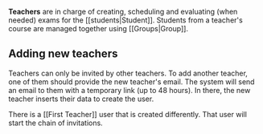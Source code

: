 **Teachers** are in charge of creating, scheduling and evaluating (when needed) exams for the [[students|Student]]. Students from a teacher's course are managed together using [[Groups|Group]].

## Adding new teachers
Teachers can only be invited by other teachers. To add another teacher, one of them should provide the new teacher's email. The system will send an email to them with a temporary link (up to 48 hours). In there, the new teacher inserts their data to create the user.

There is a [[First Teacher]] user that is created differently. That user will start the chain of invitations.